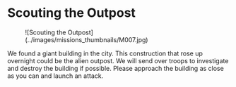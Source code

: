 # Scouting the Outpost

<figure markdown>
![Scouting the Outpost](../images/missions_thumbnails/M007.jpg)
</figure>

We found a giant building in the city. This construction that rose up overnight could be the alien outpost. We will send over troops to investigate and destroy the building if possible. Please approach the building as close as you can and launch an attack.
